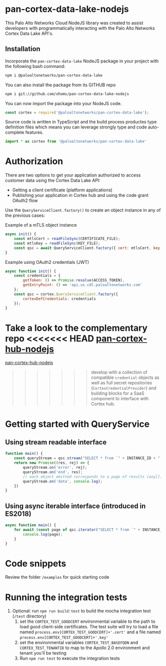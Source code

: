 # pan-cortex-data-lake-nodejs
This Palo Alto Networks Cloud NodeJS library was created to assist developers
with programmatically interacting with the Palo Alto Networks Cortex Data Lake
API's.

## Installation
Incorporate the `pan-cortex-data-lake` NodeJS package in your project with the following
bash command:

```bash
npm i @paloaltonetworks/pan-cortex-data-lake
```

You can also install the package from its GITHUB repo

```bash
npm i git://github.com/xhoms/pan-cortex-data-lake-nodejs
```

You can now import the package into your NodeJS code.

```javascript
const cortex = require('@paloaltonetworks/pan-cortex-data-lake');
```

Source code is written in TypeScript and the build process productes type
definition files which means you can leverage strongly type and code
auto-complete features.

```ts
import * as cortex from '@paloaltonetworks/pan-cortex-data-lake'
```

# Authorization
There are two options to get your application authorized to access customer data
using the Cortex Data Lake API:
* Getting a client certificate (platform applications)
* Publishing your application in Cortex hub and using the code grant OAuth2 flow

Use the `QueryServiceClient.factory()` to create an object instance in any of
the previous cases:

Example of a mTLS object instance
```javascript
async init() {
    const mtlsCert = readFileSync(CERTIFICATE_FILE);
    const mtlsKey = readFileSync(KEY_FILE);
    const qsc = await QueryServiceClient.factory({ cert: mtlsCert, key: mtlsKey });
}
```

Example using OAuth2 credentials (JWT)
```javascript
async function init() {
    const credentials = {
        getToken: () => Promise.resolve(ACCESS_TOKEN),
        getEntryPoint: () => 'api.us.cdl.paloaltonetworks.com'
    };
    const qsc = cortex.QueryServiceClient.factory({
        cortexDefCredentials: credentials
    });
}
```

Take a look to the complementary repo
<<<<<<< HEAD
[pan-cortex-hub-nodejs](https://github.com/xhoms/pan-cortex-data-lake-nodejs)
=======
[pan-cortex-hub-nodejs](https://github.com/xhoms/pan-cortex-hub-nodejs)
>>>>>>> develop
with a collection of compatible `credential` objects as well as full secret
repositories (`CortexCredentialProvider`) and building blocks for a SaaS
component to interface with Cortex hub.

# Getting started with QueryService
## Using stream readable interface
```javascript
function main() {
    const queryStream = qsc.stream("SELECT * from `" + INSTANCE_ID + ".firewall.traffic` LIMIT 10");
    return new Promise((res, rej) => {
        queryStream.on('error', rej);
        queryStream.on('end', res);
        // each object emitted corresponds to a page of results (any[])
        queryStream.on('data', console.log);
    })
}
```
## Using async iterable interface (introduced in ES2018)
```javascript
async function main() {
    for await (const page of qsc.iterator("SELECT * from `" + INSTANCE_ID + ".firewall.traffic` LIMIT 10")) {
        console.log(page);
    }
}
```
# Code snippets
Review the folder `/examples` for quick starting code

# Running the integration tests
1. Optional: run `npm run build:test` to build the mocha integration test (`/test` directory)
    1. set the `CORTEX_TEST_GOODCERT` environmental variable to the path to load good client-side certificates. The test suite will try to load a file named `process.env[CORTEX_TEST_GOODCERT]+'.cert'` and a file named `process.env[CORTEX_TEST_GOODCERT]+'.key'`
    2. set the environmental variables `CORTEX_TEST_BASEFQDN` and `CORTEX_TEST_TENANTID` to map to the Apollo 2.0 environment and tenant you'll be testing
    3. Run `npm run test` to execute the integration tests
